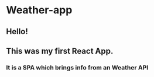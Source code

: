 # Weather-app

## Hello!

## This was my first React App.
### It is a SPA which brings info from an Weather API
